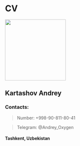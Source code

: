 # CV


<img src="https://github.com/Andrey-Oxygen/rsschool-cv/assets/159805739/ae3481ed-3c53-4e72-beee-124ec4cf030b" width="200" height="200">

## Kartashov Andrey


### Contacts: 
>Number: +998-90-811-80-41


>Telegram: @Andrey_Oxygen


#### Tashkent, Uzbekistan
